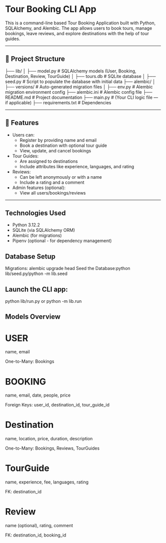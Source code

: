 #  Tour Booking CLI App

This is a command-line based Tour Booking Application built with Python, SQLAlchemy, and Alembic. The app allows users to book tours, manage bookings, leave reviews, and explore destinations with the help of tour guides.

---

## 📁 Project Structure
├── lib/
│ ├── model.py # SQLAlchemy models (User, Booking, Destination, Review, TourGuide)
│ ├── tours.db # SQLite database
│ ├── seed.py # Script to populate the database with initial data
├── alembic/
│ ├── versions/ # Auto-generated migration files
│ ├── env.py # Alembic migration environment config
├── alembic.ini # Alembic config file
├── README.md # Project documentation
├── main.py # (Your CLI logic file — if applicable)
├── requirements.txt # Dependencies


---

## 🚀 Features

- Users can:
  - Register by providing name and email
  - Book a destination with optional tour guide
  - View, update, and cancel bookings
- Tour Guides:
  - Are assigned to destinations
  - Include attributes like experience, languages, and rating
- Reviews:
  - Can be left anonymously or with a name
  - Include a rating and a comment
- Admin features (optional):
  - View all users/bookings/reviews

---

## Technologies Used

- Python 3.12.2
- SQLite (via SQLAlchemy ORM)
- Alembic (for migrations)
- Pipenv (optional - for dependency management)

## Database Setup
Migrations: alembic upgrade head
Seed the Database:python lib/seed.py/python -m lib.seed

## Launch the CLI app:
python lib/run.py or python -m lib.run

## Models Overview
# USER

name, email

One-to-Many: Bookings

# BOOKING

name, email, date, people, price

Foreign Keys: user_id, destination_id, tour_guide_id

# Destination

name, location, price, duration, description

One-to-Many: Bookings, Reviews, TourGuides

# TourGuide

name, experience, fee, languages, rating

FK: destination_id

# Review

name (optional), rating, comment

FK: destination_id, booking_id


